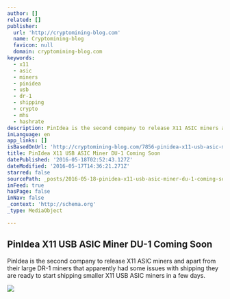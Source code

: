 ```yaml
---
author: []
related: []
publisher:
  url: 'http://cryptomining-blog.com'
  name: Cryptomining-blog
  favicon: null
  domain: cryptomining-blog.com
keywords:
  - x11
  - asic
  - miners
  - pinidea
  - usb
  - dr-1
  - shipping
  - crypto
  - mhs
  - hashrate
description: PinIdea is the second company to release X11 ASIC miners and apart from their large DR-1 miners that apparently had some issues with shipping they are ready to start shipping smaller X11 USB ASIC miners in a few days.
inLanguage: en
app_links: []
isBasedOnUrl: 'http://cryptomining-blog.com/7856-pinidea-x11-usb-asic-miner-du-1-coming-soon/'
title: PinIdea X11 USB ASIC Miner DU-1 Coming Soon
datePublished: '2016-05-18T02:52:43.127Z'
dateModified: '2016-05-17T14:36:21.271Z'
starred: false
sourcePath: _posts/2016-05-18-pinidea-x11-usb-asic-miner-du-1-coming-soon.md
inFeed: true
hasPage: false
inNav: false
_context: 'http://schema.org'
_type: MediaObject

---
```

<article style=""><h1>PinIdea X11 USB ASIC Miner DU-1 Coming Soon</h1><p>PinIdea is the second company to release X11 ASIC miners and apart from their large DR-1 miners that apparently had some issues with shipping they are ready to start shipping smaller X11 USB ASIC miners in a few days.</p><img src="http://cryptomining-blog.com/wp-content/uploads/2016/05/pinidea-x11-asic-miner-580x483.jpg" /></article>